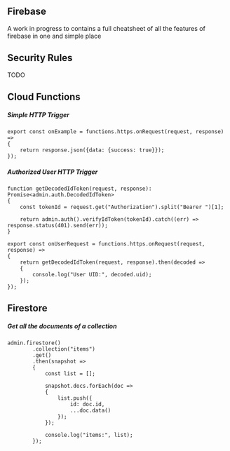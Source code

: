 ## Firebase
A work in progress to contains a full cheatsheet of all the features of firebase in one and simple place


## Security Rules
TODO

## Cloud Functions

##### Simple HTTP Trigger
```
export const onExample = functions.https.onRequest(request, response) =>
{
    return response.json({data: {success: true}});
});
```

##### Authorized User HTTP Trigger
```
function getDecodedIdToken(request, response): Promise<admin.auth.DecodedIdToken>
{
    const tokenId = request.get("Authorization").split("Bearer ")[1];

    return admin.auth().verifyIdToken(tokenId).catch((err) => response.status(401).send(err));
}

export const onUserRequest = functions.https.onRequest(request, response) =>
{
    return getDecodedIdToken(request, response).then(decoded =>
    {
        console.log("User UID:", decoded.uid);
    });
});
```


## Firestore

##### Get all the documents of a collection

```
admin.firestore()
        .collection("items")
        .get()
        .then(snapshot =>
        {
            const list = [];

            snapshot.docs.forEach(doc =>
            {
                list.push({
                    id: doc.id,
                    ...doc.data()
                });
            });

            console.log("items:", list);
        });
```